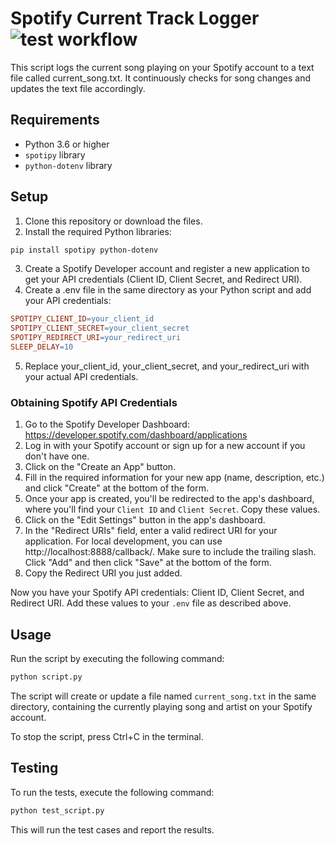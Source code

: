 # Spotify Current Track Logger ![test workflow](https://github.com/Arrogance/current-song-spotify-spy/actions/workflows/test.yml/badge.svg)
This script logs the current song playing on your Spotify account to a text file called current_song.txt. It continuously checks for song changes and updates the text file accordingly.

## Requirements
- Python 3.6 or higher
- `spotipy` library
- `python-dotenv` library

## Setup
1. Clone this repository or download the files.
2. Install the required Python libraries:
```bash
pip install spotipy python-dotenv
```
3. Create a Spotify Developer account and register a new application to get your API credentials (Client ID, Client Secret, and Redirect URI).
4. Create a .env file in the same directory as your Python script and add your API credentials:
```makefile
SPOTIPY_CLIENT_ID=your_client_id
SPOTIPY_CLIENT_SECRET=your_client_secret
SPOTIPY_REDIRECT_URI=your_redirect_uri
SLEEP_DELAY=10
```
5. Replace your_client_id, your_client_secret, and your_redirect_uri with your actual API credentials.

### Obtaining Spotify API Credentials
1. Go to the Spotify Developer Dashboard: https://developer.spotify.com/dashboard/applications
2. Log in with your Spotify account or sign up for a new account if you don't have one.
3. Click on the "Create an App" button.
4. Fill in the required information for your new app (name, description, etc.) and click "Create" at the bottom of the form.
5. Once your app is created, you'll be redirected to the app's dashboard, where you'll find your `Client ID` and `Client Secret`. Copy these values.
6. Click on the "Edit Settings" button in the app's dashboard.
7. In the "Redirect URIs" field, enter a valid redirect URI for your application. For local development, you can use http://localhost:8888/callback/. Make sure to include the trailing slash. Click "Add" and then click "Save" at the bottom of the form.
8. Copy the Redirect URI you just added.

Now you have your Spotify API credentials: Client ID, Client Secret, and Redirect URI. Add these values to your `.env` file as described above.

## Usage
Run the script by executing the following command:

```bash
python script.py
```

The script will create or update a file named `current_song.txt` in the same directory, containing the currently playing song and artist on your Spotify account.

To stop the script, press Ctrl+C in the terminal.

## Testing
To run the tests, execute the following command:

```bash
python test_script.py
```

This will run the test cases and report the results.
